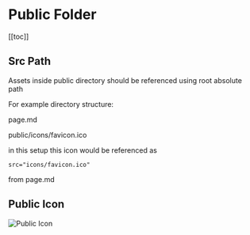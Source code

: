 # Public Folder

[[toc]]

## Src Path

Assets inside public directory should be referenced using root absolute path

For example directory structure:

page.md

public/icons/favicon.ico

in this setup this icon would be referenced as

`src="icons/favicon.ico"`

from page.md

## Public Icon

![Public Icon](/icons/favicon.ico)


